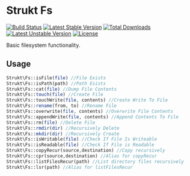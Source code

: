 Strukt Fs
=========

[![Build Status](https://travis-ci.org/pitsolu/strukt-fs.svg?branch=master)](https://packagist.org/packages/strukt/fs)
[![Latest Stable Version](https://poser.pugx.org/strukt/fs/v/stable)](https://packagist.org/packages/strukt/fs)
[![Total Downloads](https://poser.pugx.org/strukt/fs/downloads)](https://packagist.org/packages/strukt/fs)
[![Latest Unstable Version](https://poser.pugx.org/strukt/fs/v/unstable)](https://packagist.org/packages/strukt/fs)
[![License](https://poser.pugx.org/strukt/fs/license)](https://packagist.org/packages/strukt/fs)

Basic filesystem functionality. 

## Usage

```php
Strukt\Fs::isFile(file) //File Exists
Strukt\Fs::isPath(path) //Path Esists
Strukt\Fs::cat(file) //Dump File Contents
Strukt\Fs::touch(file) //Create File
Strukt\Fs::touchWrite(file, contents) //Create Write To File
Strukt\Fs::rename(from, to) //Rename File
Strukt\Fs::overwrite(file, contents) //Overwrite File Contents
Strukt\Fs::appendWrite(file, contents) //Append Contents To File
Strukt\Fs::rm(file) //Delete File
Strukt\Fs::rmdir(dir) //Recursively Delete
Strukt\Fs::mkdir(dir) //Recursively Create
Strukt\Fs::isWritable(file) //Check If File Is Writeable
Strukt\Fs::isReadable(file) //Check If File is Readable
Strukt\Fs::copyRecur(source,destination) //Copy recursively
Strukt\Fs::cpr(source,destination) //Alias for copyRecur
Strukt\Fs::listFilesRecur(path) //List directory files recursively
Strukt\Fs::lsr(path) //Alias for listFilesRecur
```